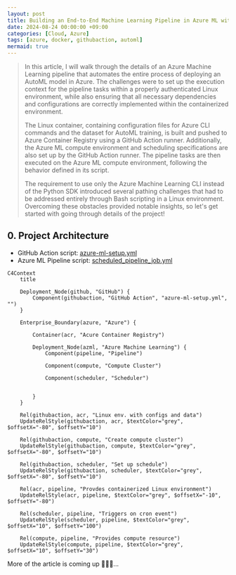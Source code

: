 ```yaml
---
layout: post
title: Building an End-to-End Machine Learning Pipeline in Azure ML with a Dockerized Compute Environment 
date: 2024-08-24 00:00:00 +09:00
categories: [Cloud, Azure]
tags: [azure, docker, githubaction, automl]            
mermaid: true
---
```


> In this article, I will walk through the details of an Azure Machine Learning pipeline that automates the entire process of deploying an AutoML model in Azure. The challenges were to set up the execution context for the pipeline tasks within a properly authenticated Linux environment, while also ensuring that all necessary dependencies and configurations are correctly implemented within the containerized environment. 
> 
> The Linux container, containing configuration files for Azure CLI commands and the dataset for AutoML training, is built and pushed to Azure Container Registry using a GitHub Action runner. Additionally, the Azure ML compute environment and scheduling specifications are also set up by the GitHub Action runner. The pipeline tasks are then executed on the Azure ML compute environment, following the behavior defined in its script.
>
> The requirement to use only the Azure Machine Learning CLI instead of the Python SDK introduced several pathing challenges that had to be addressed entirely through Bash scripting in a Linux environment. Overcoming these obstacles provided notable insights, so let's get started with going through details of the project!

## 0. Project Architecture 

- GitHub Action script: [azure-ml-setup.yml](https://github.com/CynicDog/Azure-ML-automation-research/blob/main/.github/workflows/azure-ml-setup.yml)
- Azure ML Pipeline script: [scheduled_pipeline_job.yml](https://github.com/CynicDog/Azure-ML-automation-research/blob/main/scripts/scheduled_pipeline_job.yml)

```mermaid
C4Context
    title  
    
    Deployment_Node(github, "GitHub") {
        Component(githubaction, "GitHub Action", "azure-ml-setup.yml", "")
    }

    Enterprise_Boundary(azure, "Azure") {
        
        Container(acr, "Acure Container Registry")

        Deployment_Node(azml, "Azure Machine Learning") {
            Component(pipeline, "Pipeline")

            Component(compute, "Compute Cluster")
            
            Component(scheduler, "Scheduler")

            
        }
    }

    Rel(githubaction, acr, "Linux env. with configs and data")
    UpdateRelStyle(githubaction, acr, $textColor="grey", $offsetX="-80", $offsetY="10")

    Rel(githubaction, compute, "Create compute cluster")
    UpdateRelStyle(githubaction, compute, $textColor="grey", $offsetX="-80", $offsetY="10")

    Rel(githubaction, scheduler, "Set up schedule")
    UpdateRelStyle(githubaction, scheduler, $textColor="grey", $offsetX="-80", $offsetY="10")

    Rel(acr, pipeline, "Provdes containerized Linux environment")
    UpdateRelStyle(acr, pipeline, $textColor="grey", $offsetX="-10", $offsetY="-80")

    Rel(scheduler, pipeline, "Triggers on cron event")
    UpdateRelStyle(scheduler, pipeline, $textColor="grey", $offsetX="10", $offsetY="100")

    Rel(compute, pipeline, "Provides compute resource")
    UpdateRelStyle(compute, pipeline, $textColor="grey", $offsetX="10", $offsetY="30")
```

More of the article is coming up 👨🏻‍💻...
